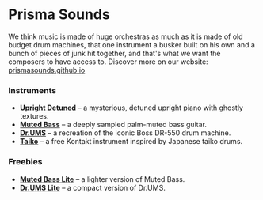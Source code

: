 # Prisma Sounds  

We think music is made of huge orchestras as much as it is made of old budget drum machines, that one instrument a busker built on his own and a bunch of pieces of junk hit together, and that's what we want the composers to have access to.
Discover more on our website: [prismasounds.github.io](https://prismasounds.github.io/)  

### Instruments  
- [**Upright Detuned**](https://prismasounds.github.io/upright-detuned.html) – a mysterious, detuned upright piano with ghostly textures.  
- [**Muted Bass**](https://prismasounds.github.io/muted-bass.html) – a deeply sampled palm-muted bass guitar.  
- [**Dr.UMS**](https://prismasounds.github.io/dr_ums.html) – a recreation of the iconic Boss DR-550 drum machine.  
- [**Taiko**](https://prismasounds.github.io/taiko.html) – a free Kontakt instrument inspired by Japanese taiko drums.  

### Freebies  
- [**Muted Bass Lite**](https://prismasounds.github.io/muted-bass-lite.html) – a lighter version of Muted Bass.  
- [**Dr.UMS Lite**](https://prismasounds.github.io/dr_ums_lite.html) – a compact version of Dr.UMS.  
